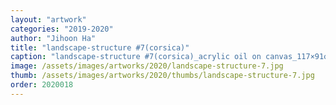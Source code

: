 ```yaml
---
layout: "artwork"
categories: "2019-2020"
author: "Jihoon Ha"
title: "landscape-structure #7(corsica)"
caption: "landscape-structure #7(corsica)_acrylic oil on canvas_117×91㎝_2020"
image: /assets/images/artworks/2020/landscape-structure-7.jpg
thumb: /assets/images/artworks/2020/thumbs/landscape-structure-7.jpg
order: 2020018
---
```

